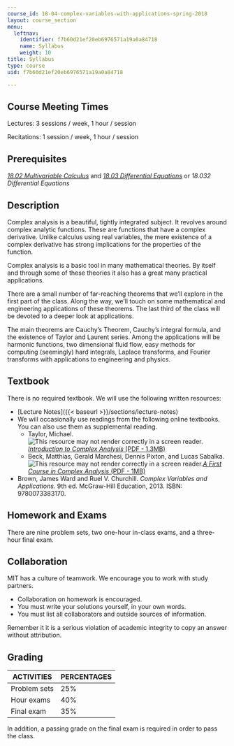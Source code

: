```yaml
---
course_id: 18-04-complex-variables-with-applications-spring-2018
layout: course_section
menu:
  leftnav:
    identifier: f7b60d21ef20eb6976571a19a0a84718
    name: Syllabus
    weight: 10
title: Syllabus
type: course
uid: f7b60d21ef20eb6976571a19a0a84718

---
```


Course Meeting Times
--------------------

Lectures: 3 sessions / week, 1 hour / session

Recitations: 1 session / week, 1 hour / session

Prerequisites
-------------

[_18.02 Multivariable Calculus_](/courses/18-02sc-multivariable-calculus-fall-2010) and _[18.03 Differential Equations](/courses/18-03sc-differential-equations-fall-2011)_ or _18.032 Differential Equations_

Description
-----------

Complex analysis is a beautiful, tightly integrated subject. It revolves around complex analytic functions. These are functions that have a complex derivative. Unlike calculus using real variables, the mere existence of a complex derivative has strong implications for the properties of the function.

Complex analysis is a basic tool in many mathematical theories. By itself and through some of these theories it also has a great many practical applications.

There are a small number of far-reaching theorems that we’ll explore in the first part of the class. Along the way, we’ll touch on some mathematical and engineering applications of these theorems. The last third of the class will be devoted to a deeper look at applications.

The main theorems are Cauchy’s Theorem, Cauchy’s integral formula, and the existence of Taylor and Laurent series. Among the applications will be harmonic functions, two dimensional fluid flow, easy methods for computing (seemingly) hard integrals, Laplace transforms, and Fourier transforms with applications to engineering and physics.

Textbook
--------

There is no required textbook. We will use the following written resources:

*   [Lecture Notes]({{< baseurl >}}/sections/lecture-notes)
*   We will occasionally use readings from the following online textbooks. You can also use them as supplemental reading.
    *   Taylor, Michael. ![This resource may not render correctly in a screen reader.](/images/inacessible.gif)[_Introduction to Complex Analysis_ (PDF - 1.3MB)](http://mtaylor.web.unc.edu/files/2018/04/complex.pdf)
    *   Beck, Matthias, Gerald Marchesi, Dennis Pixton, and Lucas Sabalka. ![This resource may not render correctly in a screen reader.](/images/inacessible.gif)[_A First Course in Complex Analysis_ (PDF - 1MB)](http://math.sfsu.edu/beck/papers/complex.pdf)
*   Brown, James Ward and Ruel V. Churchill. _Complex Variables and Applications._ 9th ed. McGraw-Hill Education, 2013. ISBN: 9780073383170.

Homework and Exams
------------------

There are nine problem sets, two one-hour in-class exams, and a three-hour final exam.

Collaboration
-------------

MIT has a culture of teamwork. We encourage you to work with study partners.

*   Collaboration on homework is encouraged.
*   You must write your solutions yourself, in your own words.
*   You must list all collaborators and outside sources of information.

Remember it it is a serious violation of academic integrity to copy an answer without attribution.

Grading
-------

| ACTIVITIES | PERCENTAGES |
| --- | --- |
| Problem sets | 25% |
| Hour exams | 40% |
| Final exam | 35% 

In addition, a passing grade on the final exam is required in order to pass the class.